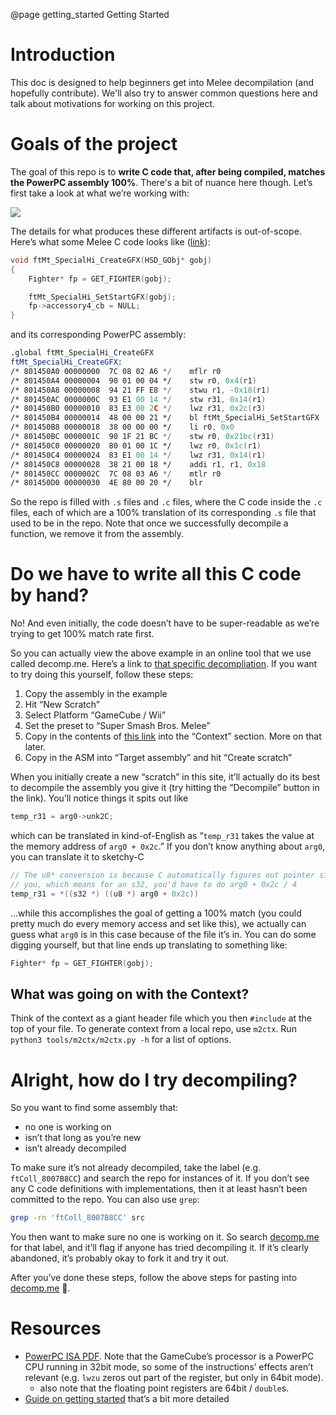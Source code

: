 @page getting_started Getting Started
# Introduction

This doc is designed to help beginners get into Melee decompilation (and hopefully contribute). We'll also try to answer common questions here and talk about motivations for working on this project.

# Goals of the project

The goal of this repo is to **write C code that, after being compiled, matches the PowerPC assembly 100%**. There's a bit of nuance here though. Let’s first take a look at what we’re working with:

![](compilation_diagram.png)

The details for what produces these different artifacts is out-of-scope. Here’s what some Melee C code looks like ([link](https://github.com/doldecomp/melee/blob/0b3f4aeebc17d8e9c3d8ea792d8d8e412c2ad436/src/melee/ft/chara/ftMewtwo/ftMewtwo_SpecialHi.c#L15-L21)):

```c
void ftMt_SpecialHi_CreateGFX(HSD_GObj* gobj)
{
    Fighter* fp = GET_FIGHTER(gobj);

    ftMt_SpecialHi_SetStartGFX(gobj);
    fp->accessory4_cb = NULL;
}
```

and its corresponding PowerPC assembly:

```asm
.global ftMt_SpecialHi_CreateGFX
ftMt_SpecialHi_CreateGFX:
/* 801450A0 00000000  7C 08 02 A6 */	mflr r0
/* 801450A4 00000004  90 01 00 04 */	stw r0, 0x4(r1)
/* 801450A8 00000008  94 21 FF E8 */	stwu r1, -0x18(r1)
/* 801450AC 0000000C  93 E1 00 14 */	stw r31, 0x14(r1)
/* 801450B0 00000010  83 E3 00 2C */	lwz r31, 0x2c(r3)
/* 801450B4 00000014  48 00 00 21 */	bl ftMt_SpecialHi_SetStartGFX
/* 801450B8 00000018  38 00 00 00 */	li r0, 0x0
/* 801450BC 0000001C  90 1F 21 BC */	stw r0, 0x21bc(r31)
/* 801450C0 00000020  80 01 00 1C */	lwz r0, 0x1c(r1)
/* 801450C4 00000024  83 E1 00 14 */	lwz r31, 0x14(r1)
/* 801450C8 00000028  38 21 00 18 */	addi r1, r1, 0x18
/* 801450CC 0000002C  7C 08 03 A6 */	mtlr r0
/* 801450D0 00000030  4E 80 00 20 */	blr
```

So the repo is filled with `.s` files and `.c` files, where the C code inside the `.c` files, each of which are a 100% translation of its corresponding `.s` file that used to be in the repo. Note that once we successfully decompile a function, we remove it from the assembly.

# Do we have to write all this C code by hand?

No! And even initially, the code doesn’t have to be super-readable as we’re trying to get 100% match rate first.

So you can actually view the above example in an online tool that we use called decomp.me. Here’s a link to [that specific decompliation](https://decomp.me/scratch/Mkmnx). If you want to try doing this yourself, follow these steps:

1. Copy the assembly in the example
2. Hit “New Scratch”
3. Select Platform “GameCube / Wii”
4. Set the preset to “Super Smash Bros. Melee”
5. Copy in the contents of [this link](https://doldecomp.github.io/melee/ctx.html) into the “Context” section. More on that later.
6. Copy in the ASM into “Target assembly” and hit “Create scratch”

When you initially create a new “scratch” in this site, it’ll actually do its best to decompile the assembly you give it (try hitting the “Decompile” button in the link). You’ll notice things it spits out like

```c
temp_r31 = arg0->unk2C;
```

which can be translated in kind-of-English as “`temp_r31` takes the value at the memory address of `arg0 + 0x2c`.” If you don’t know anything about `arg0`, you can translate it to sketchy-C

```c
// The u8* conversion is because C automatically figures out pointer size for
// you, which means for an s32, you'd have to do arg0 + 0x2c / 4
temp_r31 = *((s32 *) ((u8 *) arg0 + 0x2c))
```

…while this accomplishes the goal of getting a 100% match (you could pretty much do every memory access and set like this), we actually can guess what `arg0` is in this case because of the file it’s in. You can do some digging yourself, but that line ends up translating to something like:

```c
Fighter* fp = GET_FIGHTER(gobj);
```

## What was going on with the Context?

Think of the context as a giant header file which you then `#include` at the top of your file. To generate context from a local repo, use `m2ctx`. Run `python3 tools/m2ctx/m2ctx.py -h` for a list of options.

# Alright, how do I try decompiling?

So you want to find some assembly that:

- no one is working on
- isn’t that long as you’re new
- isn’t already decompiled

To make sure it’s not already decompiled, take the label (e.g. `ftColl_8007B8CC`) and search the repo for instances of it. If you don’t see any C code definitions with implementations, then it at least hasn’t been committed to the repo. You can also use `grep`:
```sh
grep -rn 'ftColl_8007B8CC' src
```

You then want to make sure no one is working on it. So search [decomp.me](http://decomp.me) for that label, and it’ll flag if anyone has tried decompiling it. If it’s clearly abandoned, it’s probably okay to fork it and try it out.

After you’ve done these steps, follow the above steps for pasting into [decomp.me](http://decomp.me) 🙂.

# Resources

- [PowerPC ISA PDF](https://math-atlas.sourceforge.net/devel/assembly/ppc_isa.pdf). Note that the GameCube’s processor is a PowerPC CPU running in 32bit mode, so some of the instructions’ effects aren’t relevant (e.g. `lwzu` zeros out part of the register, but only in 64bit mode).
    - also note that the floating point registers are 64bit / `double`s.
- [Guide on getting started](https://hackmd.io/@ValorZardK/rkbSHra0Y) that’s a bit more detailed
